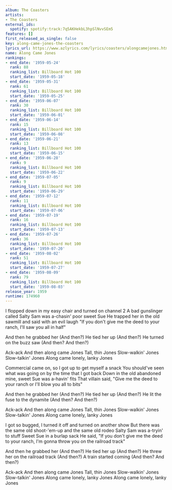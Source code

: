 ```yaml
---
album: The Coasters
artists:
- The Coasters
external_ids:
  spotify: spotify:track:7q5AKHekbL3hpSlNvvSEm5
features: []
first_released_as_single: false
key: along-came-jones-the-coasters
lyrics_url: https://www.azlyrics.com/lyrics/coasters/alongcamejones.html
name: Along Came Jones
rankings:
- end_date: '1959-05-24'
  rank: 88
  ranking_list: Billboard Hot 100
  start_date: '1959-05-18'
- end_date: '1959-05-31'
  rank: 61
  ranking_list: Billboard Hot 100
  start_date: '1959-05-25'
- end_date: '1959-06-07'
  rank: 30
  ranking_list: Billboard Hot 100
  start_date: '1959-06-01'
- end_date: '1959-06-14'
  rank: 15
  ranking_list: Billboard Hot 100
  start_date: '1959-06-08'
- end_date: '1959-06-21'
  rank: 13
  ranking_list: Billboard Hot 100
  start_date: '1959-06-15'
- end_date: '1959-06-28'
  rank: 9
  ranking_list: Billboard Hot 100
  start_date: '1959-06-22'
- end_date: '1959-07-05'
  rank: 9
  ranking_list: Billboard Hot 100
  start_date: '1959-06-29'
- end_date: '1959-07-12'
  rank: 11
  ranking_list: Billboard Hot 100
  start_date: '1959-07-06'
- end_date: '1959-07-19'
  rank: 16
  ranking_list: Billboard Hot 100
  start_date: '1959-07-13'
- end_date: '1959-07-26'
  rank: 36
  ranking_list: Billboard Hot 100
  start_date: '1959-07-20'
- end_date: '1959-08-02'
  rank: 51
  ranking_list: Billboard Hot 100
  start_date: '1959-07-27'
- end_date: '1959-08-09'
  rank: 79
  ranking_list: Billboard Hot 100
  start_date: '1959-08-03'
release_year: 1959
runtime: 174960
---
```

I flopped down in my easy chair and turned on channel 2
A bad gunslinger called Salty Sam was a-chasin' poor sweet Sue
He trapped her in the old sawmill and said with an evil laugh
"If you don't give me the deed to your ranch, I'll saw you all in half"

And then he grabbed her (And then?)
He tied her up (And then?)
He turned on the buzz saw (And then? And then?)

Ack-ack
And then along came Jones
Tall, thin Jones
Slow-walkin' Jones
Slow-talkin' Jones
Along came lonely, lanky Jones

Commercial came on, so I got up to get myself a snack
You should've seen what was going on by the time that I got back
Down in the old abandoned mine, sweet Sue was a-havin' fits
That villain said, "Give me the deed to your ranch or I'll blow you all to bits"

And then he grabbed her (And then?)
He tied her up (And then?)
He lit the fuse to the dynamite (And then? And then?)

Ack-ack
And then along came Jones
Tall, thin Jones
Slow-walkin' Jones
Slow-talkin' Jones
Along came lonely, lanky Jones

I got so bugged, I turned it off and turned on another show
But there was the same old shoot-'em-up and the same old rodeo
Salty Sam was a-tryin' to stuff Sweet Sue in a burlap sack
He said, "If you don't give me the deed to your ranch, I'm gonna throw you on the railroad track"

And then he grabbed her (And then?)
He tied her up (And then?)
He threw her on the railroad track (And then?)
A train started coming (And then? And then?)

Ack-ack
And then along came Jones
Tall, thin Jones
Slow-walkin' Jones
Slow-talkin' Jones
Along came lonely, lanky Jones
Along came lonely, lanky Jones
